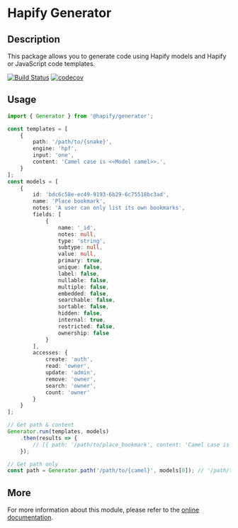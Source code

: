 # Hapify Generator

## Description

This package allows you to generate code using Hapify models and Hapify or JavaScript code templates.

[![Build Status](https://api.travis-ci.com/hapify/generator.svg?branch=master)](https://api.travis-ci.com/hapify/generator) [![codecov](https://codecov.io/gh/hapify/generator/branch/master/graph/badge.svg)](https://codecov.io/gh/hapify/generator)

## Usage

```typescript
import { Generator } from '@hapify/generator';

const templates = [
    {
    	path: '/path/to/{snake}',
    	engine: 'hpf',
    	input: 'one',
        content: 'Camel case is <<Model camel>>.',
    }
];
const models = [
    {
        id: 'bdc6c58e-ec49-9193-6b29-6c75518bc3ad',
        name: 'Place bookmark',
        notes: 'A user can only list its own bookmarks',
        fields: [
            {
                name: '_id',
                notes: null,
                type: 'string',
                subtype: null,
                value: null,
                primary: true,
                unique: false,
                label: false,
                nullable: false,
                multiple: false,
                embedded: false,
                searchable: false,
                sortable: false,
                hidden: false,
                internal: true,
                restricted: false,
                ownership: false
            }
        ],
        accesses: {
            create: 'auth',
            read: 'owner',
            update: 'admin',
            remove: 'owner',
            search: 'owner',
            count: 'owner'
        }
    }
];

// Get path & content
Generator.run(templates, models)
    .then(results => {
        // [{ path: '/path/to/place_bookmark', content: 'Camel case is placeBookmark' }]
    });

// Get path only
const path = Generator.path('/path/to/{camel}', models[0]); // '/path/to/placeBookmark'
```

## More

For more information about this module, please refer to the [online documentation](https://docs.hapify.io/en/latest/).

